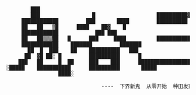 <pre>
        ███                                                                ██              ██                          
        ███                 █                    ██████████▓                 ██            ██          ███             
     ████████████         ███       ████         ██████████         █████████████████      ██          ███             
     ██   ██   ▒█      ████    ██▓    █                             ██           █ ██  █   █████        ████████       
     ████████████            ███ ███                                   ██████████       ████████ ██████████████        
     ██   ██▒▒▒██   █      ███     ████          ███████████            ████      ░        ████         ██             
     ████████████    ███████         ███████                        █████ ████  ████     ████ ██   ██   ██             
       ██  █  ███    ██    ██████████   ███                             ██   █████    ████ ██        █  ██             
      ██  ▓█ ██░ █         ██████████      █                ██████ ████   ███ ██ ████ ░▓   ██           ██             
    ███   ██     █  ██     ███    ███      ██████████████████████      ███    █    ████    ██          ███             
░█████    ███████████      ██████████       █████                  █████     ██           ░██       ██████             
                 ████░                                                     ▒███                                             

                               ----  下界新鬼  从零开始  种田发家  养殖致富  ----
</pre>
